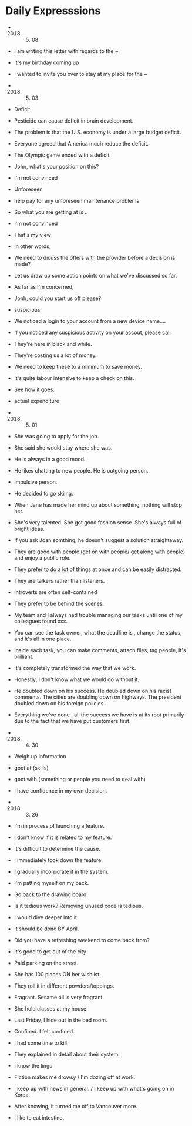 # Daily Expresssions

- 2018. 05. 08

- I am writing this letter with regards to the ~ 
- It's my birthday coming up
- I wanted to invite you over to stay at my place for the ~

- 2018. 05. 03
- Deficit
- Pesticide can cause deficit in brain development. 
- The problem is that the U.S. economy is under a large budget deficit. 
- Everyone agreed that America much reduce the deficit. 
- The Olympic game ended with a deficit. 
- John, what's your position on this? 
- I'm not convinced
- Unforeseen
- help pay for any unforeseen maintenance problems
- So what you are getting at is ..
- I'm not convinced
- That's my view
- In other words, 
- We need to dicuss the offers with the provider before a decision is made?
- Let us draw up some action points on what we've discussed so far. 
- As far as I'm concerned, 
- Jonh, could you start us off please? 
- suspicious
- We noticed a login to your account from a new device name....
- If you noticed any suspicious activity on your accout, please call
- They're here in black and white. 
- They're costing us a lot of money. 
- We need to keep these to a minimum to save money.
- It's quite labour intensive to keep a check on this.
- See how it goes. 
- actual expenditure



- 2018. 05. 01
- She was going to apply for the job. 
- She said she would stay where she was. 
- He is always in a good mood. 
- He likes chatting to new people. He is outgoing person. 
- Impulsive person.  
- He decided to go skiing. 
- When Jane has made her mind up about something, nothing will stop her. 
- She's very talented. She got good fashion sense. She's always full of bright ideas. 
- If you ask Joan somthing, he doesn't suggest a solution straightaway. 
- They are good with people (get on with people/ get along with people) and enjoy a public role. 
- They prefer to do a lot of things at once and can be easily distracted. 
- They are talkers rather than listeners. 
- Introverts are often self-contained 
- They prefer to be behind the scenes.
- My team and I always had trouble managing our tasks until one of my colleagues found xxx. 
- You can see the task owner, what the deadline is , change the status, and it's all in one place. 
- Inside each task, you can make comments, attach files, tag people, It's brilliant. 
- It's completely transformed the way that we work. 
- Honestly, I don't know what we would do without it. 
- He doubled down on his success. He doubled down on his racist comments. The cities are doubling down on highways. The president doubled down on his foreign policies.
- Everything we've done , all the success we have is at its root primarily due to the fact that we have put customers first. 

- 2018. 04. 30
- Weigh up information 
- goot at (skills)
- goot with (something or people you need to deal with)
- I have confidence in my own decision.

- 2018. 03. 26
- I'm in process of launching a feature. 
- I don't know if it is related to my feature.
- It's difficult to determine the cause.
- I immediately took down the feature.
- I gradually incorporate it in the system. 
- I'm patting myself on my back.
- Go back to the drawing board. 
- Is it tedious work? Removing unused code is tedious.
- I would dive deeper into it   
- It should be done BY April.
- Did you have a refreshing weekend to come back from? 
- It's good to get out of the city
- Paid parking on the street. 
- She has 100 places ON her wishlist. 
- They roll it in different powders/toppings.
- Fragrant. Sesame oil is very fragrant.
- She hold classes at my house. 
- Last Friday, I hide out in the bed room. 
- Confined. I felt confined.
- I had some time to kill.
- They explained in detail about their system. 
- I know the lingo
- Fiction makes me drowsy / I'm dozing off at work.
- I keep up with news in general. / I keep up with what's going on in Korea. 
- After knowing, it turned me off to Vancouver more. 
- I like to eat intestine.

